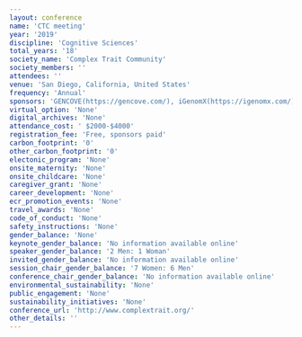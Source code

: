 ```yaml
---
layout: conference 
name: 'CTC meeting'
year: '2019'
discipline: 'Cognitive Sciences'
total_years: '18'
society_name: 'Complex Trait Community'
society_members: ''
attendees: ''
venue: 'San Diego, California, United States'
frequency: 'Annual'
sponsors: 'GENCOVE(https://gencove.com/), iGenomX(https://igenomx.com/), and 10xGenomics(https://secureservercdn.net/198.71.233.138/uh7.aba.myftpupload.com/wp-content/uploads/2019/01/10Genomix.png).'
virtual_option: 'None'
digital_archives: 'None'
attendance_cost: ' $2000-$4000'
registration_fee: 'Free, sponsors paid'
carbon_footprint: '0'
other_carbon_footprint: '0'
electonic_program: 'None'
onsite_maternity: 'None'
onsite_childcare: 'None'
caregiver_grant: 'None'
career_development: 'None'
ecr_promotion_events: 'None'
travel_awards: 'None'
code_of_conduct: 'None'
safety_instructions: 'None'
gender_balance: 'None'
keynote_gender_balance: 'No information available online'
speaker_gender_balance: '2 Men: 1 Woman'
invited_gender_balance: 'No information available online'
session_chair_gender_balance: '7 Women: 6 Men'
conference_chair_gender_balance: 'No information available online'
environmental_sustainability: 'None'
public_engagement: 'None'
sustainability_initiatives: 'None'
conference_url: 'http://www.complextrait.org/'
other_details: ''
---
```

